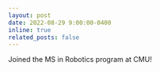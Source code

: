 ```yaml
---
layout: post
date: 2022-08-29 9:00:00-0400
inline: true
related_posts: false
---
```


Joined the MS in Robotics program at CMU!

